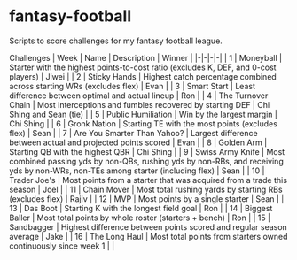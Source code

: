 # fantasy-football
Scripts to score challenges for my fantasy football league.

Challenges
| Week | Name | Description | Winner |
|-|-|-|-|
| 1 | Moneyball | Starter with the highest points-to-cost ratio (excludes K, DEF, and 0-cost players) | Jiwei |
| 2 | Sticky Hands | Highest catch percentage combined across starting WRs (excludes flex) | Evan |
| 3 | Smart Start | Least difference between optimal and actual lineup | Ron |
| 4 | The Turnover Chain | Most interceptions and fumbles recovered by starting DEF | Chi Shing and Sean (tie) |
| 5 | Public Humiliation | Win by the largest margin | Chi Shing |
| 6 | Gronk Nation | Starting TE with the most points (excludes flex) | Sean |
| 7 | Are You Smarter Than Yahoo? | Largest difference between actual and projected points scored | Evan |
| 8 | Golden Arm | Starting QB with the highest QBR | Chi Shing |
| 9 | Swiss Army Knife | Most combined passing yds by non-QBs, rushing yds by non-RBs, and receiving yds by non-WRs, non-TEs among starter (including flex) | Sean |
| 10 | Trader Joe's | Most points from a starter that was acquired from a trade this season | Joel |
| 11 | Chain Mover | Most total rushing yards by starting RBs (excludes flex) | Rajiv |
| 12 | MVP | Most points by a single starter | Sean |
| 13 | Das Boot | Starting K with the longest field goal | Ron |
| 14 | Biggest Baller | Most total points by whole roster (starters + bench) | Ron |
| 15 | Sandbagger | Highest difference between points scored and regular season average | Jake |
| 16 | The Long Haul | Most total points from starters owned continuously since week 1 |  |
